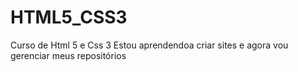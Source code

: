 # HTML5_CSS3
 Curso de Html 5 e Css 3
Estou aprendendoa criar sites e agora vou gerenciar meus repositórios